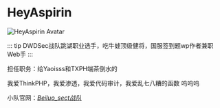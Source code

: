 # HeyAspirin

<img :src="$withBase('/avatars/HeyAspirin.gif')" alt="HeyAspirin Avatar">

::: tip DWDSec战队跳湖职业选手，吃牛蛙顶级健将，国服签到题wp作者兼职Web手
:::

担任职务：给Yaoisss和TXPH端茶倒水的

我爱ThinkPHP，我爱渗透，我爱代码审计，我爱乱七八糟的函数 呜呜呜

小队官网：*[Beiluo_sect战队](http://dwdsec-finh.club/)*



